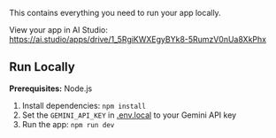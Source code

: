 

This contains everything you need to run your app locally.

View your app in AI Studio: https://ai.studio/apps/drive/1_5RgiKWXEgyBYk8-5RumzV0nUa8XkPhx

## Run Locally

**Prerequisites:**  Node.js


1. Install dependencies:
   `npm install`
2. Set the `GEMINI_API_KEY` in [.env.local](.env.local) to your Gemini API key
3. Run the app:
   `npm run dev`
